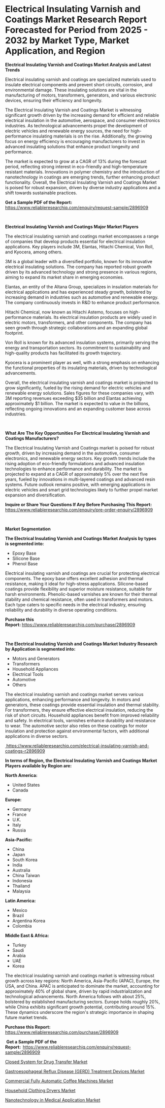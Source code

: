<p><h1>Electrical Insulating Varnish and Coatings Market Research Report Forecasted for Period from 2025 -  2032 by Market Type, Market Application, and Region</h1></p><p><strong>Electrical Insulating Varnish and Coatings Market Analysis and Latest Trends</strong></p>
<p><p>Electrical insulating varnish and coatings are specialized materials used to insulate electrical components and prevent short circuits, corrosion, and environmental damage. These insulating solutions are vital in the manufacturing of motors, transformers, generators, and various electronic devices, ensuring their efficiency and longevity.</p><p>The Electrical Insulating Varnish and Coatings Market is witnessing significant growth driven by the increasing demand for efficient and reliable electrical insulation in the automotive, aerospace, and consumer electronics industries. As technological advancements propel the development of electric vehicles and renewable energy sources, the need for high-performance insulating materials is on the rise. Additionally, the growing focus on energy efficiency is encouraging manufacturers to invest in advanced insulating solutions that enhance product longevity and performance.</p><p>The market is expected to grow at a CAGR of 13% during the forecast period, reflecting strong interest in eco-friendly and high-temperature resistant materials. Innovations in polymer chemistry and the introduction of nanotechnology in coatings are emerging trends, further enhancing product functionality. Overall, the Electrical Insulating Varnish and Coatings Market is poised for robust expansion, driven by diverse industry applications and a shift towards sustainable practices.</p></p>
<p><strong>Get a Sample PDF of the Report:&nbsp;</strong> <a href="https://www.reliableresearchiq.com/enquiry/request-sample/2896909?utm_campaign=1140&utm_medium=2&utm_source=Github&utm_content=ia&utm_term=15032025&utm_id=electrical-insulating-varnish-and-coatings">https://www.reliableresearchiq.com/enquiry/request-sample/2896909</a></p>
<p>&nbsp;</p>
<p><strong>Electrical Insulating Varnish and Coatings Major Market Players</strong></p>
<p><p>The electrical insulating varnish and coatings market encompasses a range of companies that develop products essential for electrical insulation applications. Key players include 3M, Elantas, Hitachi Chemical, Von Roll, and Kyocera, among others. </p><p>3M is a global leader with a diversified portfolio, known for its innovative electrical insulating solutions. The company has reported robust growth driven by its advanced technology and strong presence in various regions, aiming to expand its market share in emerging economies.</p><p>Elantas, an entity of the Altana Group, specializes in insulation materials for electrical applications and has experienced steady growth, bolstered by increasing demand in industries such as automotive and renewable energy. The company continuously invests in R&D to enhance product performance.</p><p>Hitachi Chemical, now known as Hitachi Astemo, focuses on high-performance materials. Its electrical insulation products are widely used in electric motors, transformers, and other components. The company has seen growth through strategic collaborations and an expanding global footprint.</p><p>Von Roll is known for its advanced insulation systems, primarily serving the energy and transportation sectors. Its commitment to sustainability and high-quality products has facilitated its growth trajectory.</p><p>Kyocera is a prominent player as well, with a strong emphasis on enhancing the functional properties of its insulating materials, driven by technological advancements.</p><p>Overall, the electrical insulating varnish and coatings market is projected to grow significantly, fueled by the rising demand for electric vehicles and renewable energy solutions. Sales figures for these companies vary, with 3M reporting revenues exceeding $35 billion and Elantas achieving approximately $1 billion. The market is expected to value in the billions, reflecting ongoing innovations and an expanding customer base across industries.</p></p>
<p>&nbsp;</p>
<p><strong>What Are The Key Opportunities For Electrical Insulating Varnish and Coatings Manufacturers?</strong></p>
<p><p>The Electrical Insulating Varnish and Coatings market is poised for robust growth, driven by increasing demand in the automotive, consumer electronics, and renewable energy sectors. Key growth trends include the rising adoption of eco-friendly formulations and advanced insulation technologies to enhance performance and durability. The market is projected to expand at a CAGR of approximately 5% over the next five years, fueled by innovations in multi-layered coatings and advanced resin systems. Future outlook remains positive, with emerging applications in electric vehicles and smart grid technologies likely to further propel market expansion and diversification.</p></p>
<p><strong>Inquire or Share Your Questions If Any Before Purchasing This Report:</strong> <a href="https://www.reliableresearchiq.com/enquiry/pre-order-enquiry/2896909?utm_campaign=1140&utm_medium=2&utm_source=Github&utm_content=ia&utm_term=15032025&utm_id=electrical-insulating-varnish-and-coatings">https://www.reliableresearchiq.com/enquiry/pre-order-enquiry/2896909</a></p>
<p>&nbsp;</p>
<p><strong>Market Segmentation</strong></p>
<p><strong>The Electrical Insulating Varnish and Coatings Market Analysis by types is segmented into:</strong></p>
<p><ul><li>Epoxy Base</li><li>Silicone Base</li><li>Phenol Base</li></ul></p>
<p><p>Electrical insulating varnish and coatings are crucial for protecting electrical components. The epoxy base offers excellent adhesion and thermal resistance, making it ideal for high-stress applications. Silicone-based coatings provide flexibility and superior moisture resistance, suitable for harsh environments. Phenolic-based varnishes are known for their thermal stability and chemical resistance, often used in transformers and motors. Each type caters to specific needs in the electrical industry, ensuring reliability and durability in diverse operating conditions.</p></p>
<p><strong>Purchase this Report:&nbsp;</strong><a href="https://www.reliableresearchiq.com/purchase/2896909?utm_campaign=1140&utm_medium=2&utm_source=Github&utm_content=ia&utm_term=15032025&utm_id=electrical-insulating-varnish-and-coatings">https://www.reliableresearchiq.com/purchase/2896909</a></p>
<p>&nbsp;</p>
<p><strong>The Electrical Insulating Varnish and Coatings Market Industry Research by Application is segmented into:</strong></p>
<p><ul><li>Motors and Generators</li><li>Transformers</li><li>Household Appliances</li><li>Electrical Tools</li><li>Automotive</li><li>Others</li></ul></p>
<p><p>The electrical insulating varnish and coatings market serves various applications, enhancing performance and longevity. In motors and generators, these coatings provide essential insulation and thermal stability. For transformers, they ensure effective electrical insulation, reducing the risk of short circuits. Household appliances benefit from improved reliability and safety. In electrical tools, varnishes enhance durability and resistance to wear. The automotive sector also relies on these coatings for motor insulation and protection against environmental factors, with additional applications in diverse sectors.</p></p>
<p><a href="https://www.reliableresearchiq.com/electrical-insulating-varnish-and-coatings-r2896909?utm_campaign=1140&utm_medium=2&utm_source=Github&utm_content=ia&utm_term=15032025&utm_id=electrical-insulating-varnish-and-coatings">&nbsp;https://www.reliableresearchiq.com/electrical-insulating-varnish-and-coatings-r2896909</a></p>
<p><strong>In terms of Region, the Electrical Insulating Varnish and Coatings Market Players available by Region are:</strong></p>
<p>
    <p> <strong> North America: </strong>
        <ul>
            <li>United States</li>
            <li>Canada</li>
        </ul>
        </p> 
    <p> <strong> Europe: </strong>
        <ul>
            <li>Germany</li>
            <li>France</li>
            <li>U.K.</li>
            <li>Italy</li>
            <li>Russia</li>
        </ul>
        </p> 
    <p> <strong> Asia-Pacific: </strong>
        <ul>
            <li>China</li>
            <li>Japan</li>
            <li>South Korea</li>
            <li>India</li>
            <li>Australia</li>
            <li>China Taiwan</li>
            <li>Indonesia</li>
            <li>Thailand</li>
            <li>Malaysia</li>
        </ul>
        </p> 
    <p> <strong> Latin America: </strong>
        <ul>
            <li>Mexico</li>
            <li>Brazil</li>
            <li>Argentina Korea</li>
            <li>Colombia</li>
        </ul>
        </p> 
    <p> <strong> Middle East & Africa: </strong>
        <ul>
            <li>Turkey</li>
            <li>Saudi</li>
            <li>Arabia</li>
            <li>UAE</li>
            <li>Korea</li>
        </ul>
    </p>
    </p>
<p><p>The electrical insulating varnish and coatings market is witnessing robust growth across key regions: North America, Asia-Pacific (APAC), Europe, the USA, and China. APAC is anticipated to dominate the market, accounting for approximately 40% of global share, driven by rapid industrialization and technological advancements. North America follows with about 25%, bolstered by established manufacturing sectors. Europe holds roughly 20%, while China exhibits significant growth potential, contributing around 15%. These dynamics underscore the region's strategic importance in shaping future market trends.</p></p>
<p><strong>Purchase this Report: </strong><a href="https://www.reliableresearchiq.com/purchase/2896909?utm_campaign=1140&utm_medium=2&utm_source=Github&utm_content=ia&utm_term=15032025&utm_id=electrical-insulating-varnish-and-coatings">https://www.reliableresearchiq.com/purchase/2896909</a></p>
<p>&nbsp;<strong>Get a Sample PDF of the Report:&nbsp;&nbsp;</strong><a href="https://www.reliableresearchiq.com/enquiry/request-sample/2896909?utm_campaign=1140&utm_medium=2&utm_source=Github&utm_content=ia&utm_term=15032025&utm_id=electrical-insulating-varnish-and-coatings">https://www.reliableresearchiq.com/enquiry/request-sample/2896909</a></p>
<p><strong></strong></p>
<p><p><a href="https://github.com/thapabylers2/Market-Research-Report-List-1/blob/main/closed-system-for-drug-transfer-market.md?utm_campaign=1140&utm_medium=2&utm_source=Github&utm_content=ia&utm_term=15032025&utm_id=electrical-insulating-varnish-and-coatings">Closed System for Drug Transfer Market</a></p><p><a href="https://github.com/spehnluenaru/Market-Research-Report-List-1/blob/main/gastroesophageal-reflux-disease-gerd-treatment-devices-market.md?utm_campaign=1140&utm_medium=2&utm_source=Github&utm_content=ia&utm_term=15032025&utm_id=electrical-insulating-varnish-and-coatings">Gastroesophageal Reflux Disease (GERD) Treatment Devices Market</a></p><p><a href="https://github.com/ryantindyaiz/Market-Research-Report-List-1/blob/main/commercial-fully-automatic-coffee-machines-market.md?utm_campaign=1140&utm_medium=2&utm_source=Github&utm_content=ia&utm_term=15032025&utm_id=electrical-insulating-varnish-and-coatings">Commercial Fully Automatic Coffee Machines Market</a></p><p><a href="https://github.com/motosyuliq/Market-Research-Report-List-1/blob/main/household-clothing-dryers-market.md?utm_campaign=1140&utm_medium=2&utm_source=Github&utm_content=ia&utm_term=15032025&utm_id=electrical-insulating-varnish-and-coatings">Household Clothing Dryers Market</a></p><p><a href="https://github.com/muskoaizahfi/Market-Research-Report-List-1/blob/main/nanotechnology-in-medical-application-market.md?utm_campaign=1140&utm_medium=2&utm_source=Github&utm_content=ia&utm_term=15032025&utm_id=electrical-insulating-varnish-and-coatings">Nanotechnology in Medical Application Market</a></p></p>